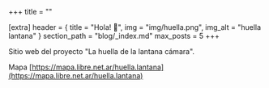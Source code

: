 +++
title = ""

[extra]
header = { title = "Hola! 👋", img = "img/huella.png", img_alt = "huella lantana" }
section_path = "blog/_index.md"
max_posts = 5
+++

Sitio web del proyecto "La huella de la lantana cámara".

Mapa [https://mapa.libre.net.ar/huella.lantana](https://mapa.libre.net.ar/huella.lantana)
